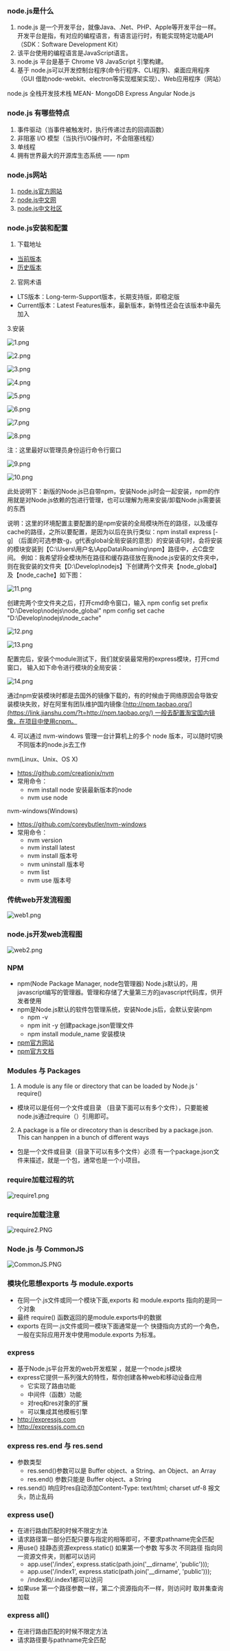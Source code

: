### node.js是什么
1.  node.js 是一个开发平台，就像Java、.Net、PHP、Apple等开发平台一样。
开发平台是指，有对应的编程语言，有语言运行时，有能实现特定功能API（SDK：Software Development Kit）
2. 该平台使用的编程语言是JavaScript语言。
3. node.js 平台是基于 Chrome V8 JavaScript 引擎构建。
4. 基于 node.js可以开发控制台程序(命令行程序、CLI程序)、桌面应用程序（GUI 借助node-webkit、electron等实现框架实现）、Web应用程序（网站）

node.js 全栈开发技术栈 MEAN- MongoDB Express Angular Node.js

### node.js 有哪些特点
1. 事件驱动（当事件被触发时，执行传递过去的回调函数）
2. 非阻塞 I/O 模型（当执行I/O操作时，不会阻塞线程）
3. 单线程
4. 拥有世界最大的开源库生态系统 —— npm

### node.js网站
1. [node.js官方网站](https://nodejs.org)
2. [node.js中文网](https://nodejs.cn)
3. [node.js中文社区](https://cnodejs.org)

### node.js安装和配置
1. 下载地址
+ [当前版本](https://nodejs.org/en/download)
+ [历史版本](https://nodejs.org/en/download/releases)

2. 官网术语
+ LTS版本：Long-term-Support版本，长期支持版，即稳定版
+ Current版本：Latest Features版本，最新版本，新特性还会在该版本中最先加入

3.安装

![1.png](https://upload-images.jianshu.io/upload_images/2369419-57a75671516d94ba.png?imageMogr2/auto-orient/strip%7CimageView2/2/w/1240)

![2.png](https://upload-images.jianshu.io/upload_images/2369419-6c0ca46f947af1c0.png?imageMogr2/auto-orient/strip%7CimageView2/2/w/1240)

![3.png](https://upload-images.jianshu.io/upload_images/2369419-49ac0b1bc77698a4.png?imageMogr2/auto-orient/strip%7CimageView2/2/w/1240)

![4.png](https://upload-images.jianshu.io/upload_images/2369419-0cbd85fd3f207721.png?imageMogr2/auto-orient/strip%7CimageView2/2/w/1240)

![5.png](https://upload-images.jianshu.io/upload_images/2369419-70a0ecce35a68a31.png?imageMogr2/auto-orient/strip%7CimageView2/2/w/1240)

![6.png](https://upload-images.jianshu.io/upload_images/2369419-558e4887c61d4394.png?imageMogr2/auto-orient/strip%7CimageView2/2/w/1240)

![7.png](https://upload-images.jianshu.io/upload_images/2369419-ca0bca12fb3c7c84.png?imageMogr2/auto-orient/strip%7CimageView2/2/w/1240)

![8.png](https://upload-images.jianshu.io/upload_images/2369419-b8a2f8b15571abd3.png?imageMogr2/auto-orient/strip%7CimageView2/2/w/1240)

注：这里最好以管理员身份运行命令行窗口

![9.png](https://upload-images.jianshu.io/upload_images/2369419-40ad2008db56716e.png?imageMogr2/auto-orient/strip%7CimageView2/2/w/1240)

![10.png](https://upload-images.jianshu.io/upload_images/2369419-86bd2a3f044b9f89.png?imageMogr2/auto-orient/strip%7CimageView2/2/w/1240)

此处说明下：新版的Node.js已自带npm，安装Node.js时会一起安装，npm的作用就是对Node.js依赖的包进行管理，也可以理解为用来安装/卸载Node.js需要装的东西

说明：这里的环境配置主要配置的是npm安装的全局模块所在的路径，以及缓存cache的路径，之所以要配置，是因为以后在执行类似：npm install express [-g] （后面的可选参数-g，g代表global全局安装的意思）的安装语句时，会将安装的模块安装到【C:\Users\用户名\AppData\Roaming\npm】路径中，占C盘空间。
例如：我希望将全模块所在路径和缓存路径放在我node.js安装的文件夹中，则在我安装的文件夹【D:\Develop\nodejs】下创建两个文件夹【node_global】及【node_cache】如下图：

![11.png](https://upload-images.jianshu.io/upload_images/2369419-b4d3214db96beacd.png?imageMogr2/auto-orient/strip%7CimageView2/2/w/1240)

创建完两个空文件夹之后，打开cmd命令窗口，输入
npm config set prefix "D:\Develop\nodejs\node_global"
npm config set cache "D:\Develop\nodejs\node_cache"

![12.png](https://upload-images.jianshu.io/upload_images/2369419-fab172bfc9e76f48.png?imageMogr2/auto-orient/strip%7CimageView2/2/w/1240)

![13.png](https://upload-images.jianshu.io/upload_images/2369419-b92d6ea4fda40725.png?imageMogr2/auto-orient/strip%7CimageView2/2/w/1240)

配置完后，安装个module测试下，我们就安装最常用的express模块，打开cmd窗口，
输入如下命令进行模块的全局安装：

![14.png](https://upload-images.jianshu.io/upload_images/2369419-ca802a1b29ab770e.png?imageMogr2/auto-orient/strip%7CimageView2/2/w/1240)

通过npm安装模块时都是去国外的镜像下载的，有的时候由于网络原因会导致安装模块失败，好在阿里有团队维护国内镜像:[http://npm.taobao.org/](https://link.jianshu.com/?t=http://npm.taobao.org/) 一般去配置淘宝国内镜像，在项目中使用cnpm。

4. 可以通过 nvm-windows 管理一台计算机上的多个 node 版本，可以随时切换不同版本的node.js去工作

nvm(Linux、Unix、OS X)
 + https://github.com/creationix/nvm
 + 常用命令：
    - nvm install node 安装最新版本的node
    - nvm use node

nvm-windows(Windows)
  + https://github.com/coreybutler/nvm-windows
  + 常用命令：
    - nvm version
    - nvm install latest
    - nvm install 版本号
    - nvm uninstall 版本号
    - nvm list
    - nvm use 版本号

### 传统web开发流程图

![web1.png](https://upload-images.jianshu.io/upload_images/2369419-36834ebfbdee3217.png?imageMogr2/auto-orient/strip%7CimageView2/2/w/1240)

### node.js开发web流程图

![web2.png](https://upload-images.jianshu.io/upload_images/2369419-ed58c947c5bab287.png?imageMogr2/auto-orient/strip%7CimageView2/2/w/1240)

### NPM
- npm(Node Package Manager, node包管理器) Node.js默认的，用javascript编写的管理器。管理和存储了大量第三方的javascript代码库，供开发者使用
- npm是Node.js默认的软件包管理系统，安装Node.js后，会默认安装npm
  + npm -v
  + npm init -y 创建package.json管理文件
  + npm install module_name  安装模块
- [npm官方网站](https://www.npmjs.com)
- [npm官方文档](https://docs.npmjs.com)

### Modules 与 Packages
1. A module is any file or directory that can be loaded by  Node.js ' require()
+ 模块可以是任何一个文件或目录 （目录下面可以有多个文件），只要能被node.js通过require（）引用即可。
2. A package is a file or direcotory than is described by a package.json. This can hanppen in a bunch of different ways
+ 包是一个文件或目录（目录下可以有多个文件）必须 有一个package.json文件来描述，就是一个包，通常也是一个小项目。

### require加载过程的坑
![require1.png](https://upload-images.jianshu.io/upload_images/2369419-753aded0ab3c417c.png?imageMogr2/auto-orient/strip%7CimageView2/2/w/1240)

### require加载注意
![require2.PNG](https://upload-images.jianshu.io/upload_images/2369419-77e9a91bd42597aa.PNG?imageMogr2/auto-orient/strip%7CimageView2/2/w/1240)

### Node.js 与 CommonJS
![CommonJS.PNG](https://upload-images.jianshu.io/upload_images/2369419-0025941dbdd5b8b7.PNG?imageMogr2/auto-orient/strip%7CimageView2/2/w/1240)

### 模块化思想exports 与 module.exports
+ 在同一个.js文件或同一个模块下面,exports 和 module.exports 指向的是同一个对象
+ 最终 require() 函数返回的是module.exports中的数据
+ exports 在同一.js文件或同一模块下面通常是一个 快捷指向方式的一个角色，一般在实际应用开发中使用module.exports 为标准。

### express
+ 基于Node.js平台开发的web开发框架 ，就是一个node.js模块
+ express它提供一系列强大的特性，帮你创建各种web和移动设备应用
  - 它实现了路由功能
  - 中间件（函数）功能
  - 对req和res对象的扩展
  - 可以集成其他模板引擎
+ http://expressjs.com
+ http://expressjs.com.cn

### express res.end 与 res.send
+ 参数类型
  - res.send()参数可以是 Buffer object、a String、an Object、an Array
  - res.end() 参数只能是 Buffer object、a String
+ res.send() 响应时res自动添加Content-Type: text/html; charset utf-8 报文头，防止乱码

### express use() 
  + 在进行路由匹配的时候不限定方法
  + 请求路径第一部分匹配只要与指定的相等即可，不要求pathname完全匹配
  + 用use() 挂静态资源express.static() 如果第一个参数 写多次 不同路径 指向同一资源文件夹，则都可以访问
    - app.use('/index', express.static(path.join('__dirname', 'public')));
    - app.use('/index1', express.static(path.join('__dirname', 'public'))); 
    - /index和/.index1都可以访问
  + 如果use 第一个路径参数一样，第二个资源指向不一样，则访问时 取并集查询加载
### express all()
  - 在进行路由匹配的时候不限定方法
  - 请求路径要与pathname完全匹配

